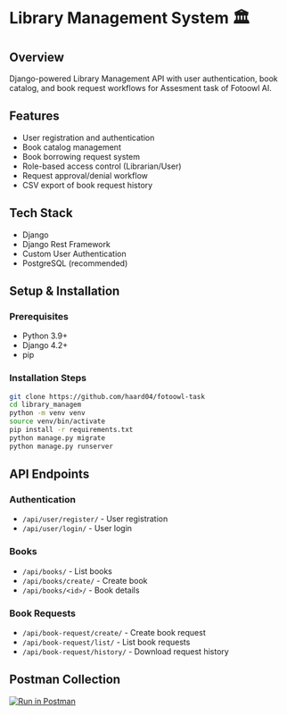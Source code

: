 # Library Management System 🏛️

## Overview
Django-powered Library Management API with user authentication, book catalog, and book request workflows for Assesment task of Fotoowl AI.

## Features
- User registration and authentication
- Book catalog management
- Book borrowing request system
- Role-based access control (Librarian/User)
- Request approval/denial workflow
- CSV export of book request history

## Tech Stack
- Django
- Django Rest Framework
- Custom User Authentication
- PostgreSQL (recommended)

## Setup & Installation

### Prerequisites
- Python 3.9+
- Django 4.2+
- pip

### Installation Steps
```bash
git clone https://github.com/haard04/fotoowl-task
cd library_managem
python -m venv venv
source venv/bin/activate
pip install -r requirements.txt
python manage.py migrate
python manage.py runserver
```

## API Endpoints

### Authentication
- `/api/user/register/` - User registration
- `/api/user/login/` - User login

### Books
- `/api/books/` - List books
- `/api/books/create/` - Create book
- `/api/books/<id>/` - Book details

### Book Requests
- `/api/book-request/create/` - Create book request
- `/api/book-request/list/` - List book requests
- `/api/book-request/history/` - Download request history

## Postman Collection
[![Run in Postman](https://run.pstmn.io/button.svg)](https://documenter.getpostman.com/view/21423387/2sAYBd88BS)
